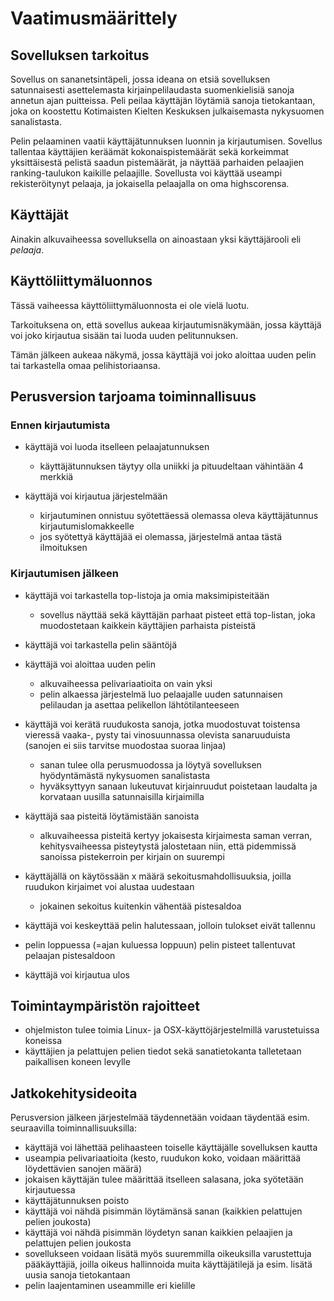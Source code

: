 # Vaatimusmäärittely

## Sovelluksen tarkoitus

Sovellus on sananetsintäpeli, jossa ideana on etsiä sovelluksen satunnaisesti asettelemasta kirjainpelilaudasta suomenkielisiä sanoja annetun ajan puitteissa. Peli peilaa käyttäjän löytämiä sanoja tietokantaan, joka on koostettu Kotimaisten Kielten Keskuksen julkaisemasta nykysuomen sanalistasta.

Pelin pelaaminen vaatii käyttäjätunnuksen luonnin ja kirjautumisen. Sovellus tallentaa käyttäjien keräämät kokonaispistemäärät sekä korkeimmat yksittäisestä pelistä saadun pistemäärät, ja näyttää parhaiden pelaajien ranking-taulukon kaikille pelaajille. Sovellusta voi käyttää useampi rekisteröitynyt pelaaja, ja jokaisella pelaajalla on oma highscorensa. 

## Käyttäjät

Ainakin alkuvaiheessa sovelluksella on ainoastaan yksi käyttäjärooli eli _pelaaja_. 

## Käyttöliittymäluonnos

Tässä vaiheessa käyttöliittymäluonnosta ei ole vielä luotu. 

Tarkoituksena on, että sovellus aukeaa kirjautumisnäkymään, jossa käyttäjä voi joko kirjautua sisään tai luoda uuden pelitunnuksen.

Tämän jälkeen aukeaa näkymä, jossa käyttäjä voi joko aloittaa uuden pelin tai tarkastella omaa pelihistoriaansa.

## Perusversion tarjoama toiminnallisuus

### Ennen kirjautumista

- käyttäjä voi luoda itselleen pelaajatunnuksen
  - käyttäjätunnuksen täytyy olla uniikki ja pituudeltaan vähintään 4 merkkiä

- käyttäjä voi kirjautua järjestelmään
  - kirjautuminen onnistuu syötettäessä olemassa oleva käyttäjätunnus kirjautumislomakkeelle
  - jos syötettyä käyttäjää ei olemassa, järjestelmä antaa tästä ilmoituksen

### Kirjautumisen jälkeen

- käyttäjä voi tarkastella top-listoja ja omia maksimipisteitään
  - sovellus näyttää sekä käyttäjän parhaat pisteet että top-listan, joka muodostetaan kaikkein käyttäjien parhaista pisteistä
  
- käyttäjä voi tarkastella pelin sääntöjä

- käyttäjä voi aloittaa uuden pelin
  - alkuvaiheessa pelivariaatioita on vain yksi
  - pelin alkaessa järjestelmä luo pelaajalle uuden satunnaisen pelilaudan ja asettaa pelikellon lähtötilanteeseen
  
- käyttäjä voi kerätä ruudukosta sanoja, jotka muodostuvat toistensa vieressä vaaka-, pysty tai vinosuunnassa olevista sanaruuduista (sanojen ei siis tarvitse muodostaa suoraa linjaa)
  - sanan tulee olla perusmuodossa ja löytyä sovelluksen hyödyntämästä nykysuomen sanalistasta
  - hyväksyttyyn sanaan lukeutuvat kirjainruudut poistetaan laudalta ja korvataan uusilla satunnaisilla kirjaimilla

- käyttäjä saa pisteitä löytämistään sanoista
  - alkuvaiheessa pisteitä kertyy jokaisesta kirjaimesta saman verran, kehitysvaiheessa pisteytystä jalostetaan niin, että pidemmissä sanoissa pistekerroin per kirjain on suurempi

- käyttäjällä on käytössään x määrä sekoitusmahdollisuuksia, joilla ruudukon kirjaimet voi alustaa uudestaan
  - jokainen sekoitus kuitenkin vähentää pistesaldoa

- käyttäjä voi keskeyttää pelin halutessaan, jolloin tulokset eivät tallennu

- pelin loppuessa (=ajan kuluessa loppuun) pelin pisteet tallentuvat pelaajan pistesaldoon

- käyttäjä voi kirjautua ulos

## Toimintaympäristön rajoitteet

- ohjelmiston tulee toimia Linux- ja OSX-käyttöjärjestelmillä varustetuissa koneissa
- käyttäjien ja pelattujen pelien tiedot sekä sanatietokanta talletetaan paikallisen koneen levylle

## Jatkokehitysideoita

Perusversion jälkeen järjestelmää täydennetään voidaan täydentää esim. seuraavilla toiminnallisuuksilla:

- käyttäjä voi lähettää pelihaasteen toiselle käyttäjälle sovelluksen kautta
- useampia pelivariaatioita (kesto, ruudukon koko, voidaan määrittää löydettävien sanojen määrä)
- jokaisen käyttäjän tulee määrittää itselleen salasana, joka syötetään kirjautuessa
- käyttäjätunnuksen poisto
- käyttäjä voi nähdä pisimmän löytämänsä sanan (kaikkien pelattujen pelien joukosta)
- käyttäjä voi nähdä pisimmän löydetyn sanan kaikkien pelaajien ja pelattujen pelien joukosta
- sovellukseen voidaan lisätä myös suuremmilla oikeuksilla varustettuja pääkäyttäjiä, joilla oikeus hallinnoida muita käyttäjätilejä ja esim. lisätä uusia sanoja tietokantaan
- pelin laajentaminen useammille eri kielille


